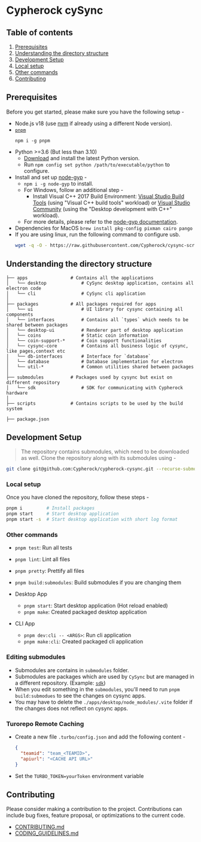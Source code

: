 # Cypherock cySync

## Table of contents

1. [Prerequisites](#prerequisites)
2. [Understanding the directory structure](#understanding-the-directory-structure)
3. [Development Setup](#development-setup)
4. [Local setup](#local-setup)
5. [Other commands](#other-commands)
6. [Contributing](#contributing)

## Prerequisites

Before you get started, please make sure you have the following setup -

- Node.js v18 (use [nvm][1] if already using a different Node version).
- [`pnpm`][2]
  ```
  npm i -g pnpm
  ```
- Python >=3.6 (But less than 3.10)
  - [Download][7] and install the latest Python version.
  - Run `npm config set python /path/to/executable/python` to configure.
- Install and set up [node-gyp][6] -
  - `npm i -g node-gyp` to install.
  - For Windows, follow an additional step -
    - Install Visual C++ 2017 Build Environment: [Visual Studio Build Tools][3] (using "Visual C++ build tools" workload) or [Visual Studio Community][4] (using the "Desktop development with C++" workload).
  - For more details, please refer to the [node-gyp documentation][5].
- Dependencies for MacOS
  `brew install pkg-config pixman cairo pango`
- If you are using linux, run the following command to configure usb.
  ```sh
  wget -q -O - https://raw.githubusercontent.com/Cypherock/cysync-scripts/main/configure-usb.sh | sudo bash
  ```

## Understanding the directory structure

```
├── apps                # Contains all the applications
│   └── desktop             # CySync desktop application, contains all electron code
│   └── cli                 # CySync cli application
│
├── packages            # All packages required for apps
│   └── ui                  # UI library for cysync containing all components
│   └── interfaces          # Contains all `types` which needs to be shared between packages
│   └── desktop-ui          # Renderer part of desktop application
│   └── coins               # Static coin information
│   └── coin-support-*      # Coin support functionalities
│   └── cysync-core         # Contains all business logic of cysync, like pages,context etc
│   └── db-interfaces       # Interface for `database`
│   └── database            # Database implementation for electron
│   └── util-*              # Common utilities shared between packages
│
├── submodules          # Packages used by cysync but exist on different repository
│   └── sdk                 # SDK for communicating with Cypherock hardware
│
├── scripts             # Contains scripts to be used by the build system

├── package.json

```

## Development Setup

> The repository contains submodules, which need to be downloaded as well.
> Clone the repository along with its submodules using -

```sh
git clone git@github.com:Cypherock/cypherock-cysync.git --recurse-submodules
```

### Local setup

Once you have cloned the repository, follow these steps -

```sh
pnpm i         # Install packages
pnpm start     # Start desktop application
pnpm start -s  # Start desktop application with short log format
```

### Other commands

- `pnpm test`: Run all tests
- `pnpm lint`: Lint all files
- `pnpm pretty`: Prettify all files
- `pnpm build:submodules`: Build submodules if you are changing them

- Desktop App
    - `pnpm start`: Start desktop application (Hot reload enabled)
    - `pnpm make`: Created packaged desktop application

- CLI App
    - `pnpm dev:cli -- <ARGS>`: Run cli application
    - `pnpm make:cli`: Created packaged cli application

### Editing submodules

- Submodules are contains in `submodules` folder.
- Submodules are packages which are used by `CySync` but are managed in a different
  repository. (Example: [`sdk`](https://github.com/Cypherock/sdk))
- When you edit something in the `submodules`, you'll need to run `pnpm build:submodues`
  to see the changes on cysync apps.
- You may have to delete the `./apps/desktop/node_modules/.vite` folder if the
  changes does not reflect on cysync apps.

### Turorepo Remote Caching

- Create a new file `.turbo/config.json` and add the following content -
  ```json
  {
    "teamid": "team_<TEAMID>",
    "apiurl": "<CACHE API URL>"
  }
  ```
- Set the `TURBO_TOKEN=yourToken` environment variable

## Contributing

Please consider making a contribution to the project. Contributions can include bug fixes, feature proposal, or optimizations to the current code.

- [CONTRIBUTING.md](./docs/CONTRIBUTING.md)
- [CODING_GUIDELINES.md](./docs/CODING_GUIDELINES.md)

[1]: https://nodejs.org/en/download/package-manager/#nvm 'How to use NVM'
[2]: https://pnpm.io/ 'Pnpm documentation'
[3]: https://visualstudio.microsoft.com/thank-you-downloading-visual-studio/?sku=BuildTools 'MS VS Build Tools'
[4]: https://visualstudio.microsoft.com/thank-you-downloading-visual-studio/?sku=Community 'MS VS Community'
[5]: https://github.com/nodejs/node-gyp 'node-gyp documentation'
[6]: https://github.com/nodejs/node-gyp#on-windows 'Configure node-gyp on Windows'
[7]: https://www.python.org/downloads 'Download Python'
